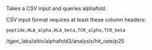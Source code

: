 Takes a CSV input and queries alphafold.

CSV input format requires at least these column headers:
```
peptide,HLA_alpha,HLA_beta,TCR_alpha,TCR_beta
```


/tgen_labs/altin/alphafold3/analysis/hit_rate/p25